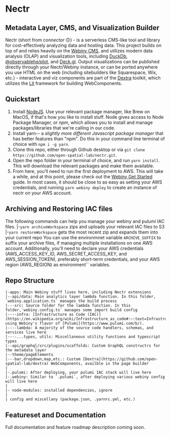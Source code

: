 # Nectr 
## Metadata Layer, CMS, and Visualization Builder

Nectr (short from con*nector* 🙃) - is a serverless CMS-like tool and library for cost-effectively analyzing data and hosting data. This project builds on top of and relies heavily on the [Webiny CMS](https://github.com/webiny/webiny-js), and utilizes modern data analysis (OLAP) and visualization tools, including [DuckDb](https://github.com/duckdb/duckdb), [@observablehq/plot](https://github.com/observablehq/plot), and [Deck.gl](https://github.com/visgl/deck.gl). Output visualizations can be published directly through your Nectr/Webiny instance, or can be ported anywhere you use HTML on the web (including sitebuilders like Squarespace, Wix, etc.) - interactive and viz components are part of the [Dextra](https://github.com/open-spatial-lab/dextra) toolkit, which utilizes the [Lit](https://lit.dev/) framework for building WebComponents.

## Quickstart
1. Install [NodeJS](https://nodejs.org/en). Use your relevant package manager, like Brew on MacOS, if that's how you like to install stuff. Node gives access to Node Package Manager, or *npm*, which allows you to install and manage packages/libraries that we're calling in our code.
2. Install yarn-- a *slightly more different Javascript package manager* that has better features than "npm". Do this in your command line terminal of choice with `npm i -g yarn`.
3. Clone this repo, either through Github desktop or via `git clone https://github.com/open-spatial-lab/nectr.git`.
4. Open the repo folder in your terminal of choice, and run `yarn install`. This will download the relevant packages and make them available.
5. From here, you'll need to run the first deployment to AWS. This will take a while, and at this point, please check out the [Webiny Get Started](https://www.webiny.com/docs/get-started/install-webiny) guide. In most cases, it should be close to as easy as setting your AWS credentials, and running `yarn webiny deploy` to create an instance of nectr on your AWS account.

## Archiving and Restoring IAC files
The following commands can help you manage your webiny and pulumi IAC files. 
|-`yarn archiveWorkspace` zips and uploads your relevant IAC files to S3
|-`yarn restoreWorkspace` gets the most recent zip and expands them into your current repo
You can use the environmnet variable `ARCHIVE_SUFFIX` to suffix your archive files, if managing multiple installations on one AWS account. 
Additionally, you'll need to declare your AWS credentials (AWS_ACCESS_KEY_ID, AWS_SECRET_ACCESS_KEY, and AWS_SESSION_TOKEN), preferably short-term credentials, and your AWS region (AWS_REGION) as environment`` variables.

## Repo Structure
```
|-apps: Main Webiny stuff lives here, including Nectr extensions
|--api/data: Main analytics layer lambda function. In this folder, `webiny.application.ts` manages the build process
|---src: Source folder for the lambda function. In this folder,`webiny.config.ts` manages some import build config
|----infra: [Infrastructure as Code (IAC)](https://en.wikipedia.org/wiki/Infrastructure_as_code#:~:text=Infrastructure%20as%20code%20(IaC)%20is,configuration%20or%20interactive%20configuration%20tools.) using Webiny's flavor of [Pulumi](https://www.pulumi.com/b/).
|----lambda: A majority of the source code handlers, schemas, and services live here
|----...types, utils: Miscellaneous utility functions and typescript types
|--api/graphql/src/plugins/scaffolds: Custom GraphQL constructrs for the metadata layer
|--theme/pageElements
|---bar,dropdown,map,etc.: Custom [Dextra](https://github.com/open-spatial-lab/dextra) WebComponents, availble in the page builder
|
|-.pulumi: After deploying, your pulumi IAC stack will live here
|-.webiny: Similar to `.pulumi`, after deploying various webiny config will live here
|
|- node-modules: installed dependencies, ignore
|
| config and miscellany (package.json, .yarnrc.yml, etc.)

```

## Featureset and Documentation

Full documentation and feature roadmap description coming soon.